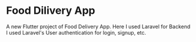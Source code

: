# Food Dilivery App

A new Flutter project of Food Delivery App.
Here I used Laravel for Backend
I used Laravel's User authentication for login, signup, etc.




